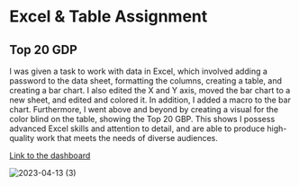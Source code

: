 # Excel & Table Assignment
## Top 20 GDP

I was given a task to work with data in Excel, which involved adding a password to the data sheet, formatting the columns, creating a table, and creating a bar chart. I also edited the X and Y axis, moved the bar chart to a new sheet, and edited and colored it. In addition, I added a macro to the bar chart. Furthermore, I went above and beyond by creating a visual for the color blind on the table, showing the Top 20 GBP. This shows I possess advanced Excel skills and attention to detail, and are able to produce high-quality work that meets the needs of diverse audiences.

[Link to the dashboard](https://public.tableau.com/views/Top_20_GDP/Dashboard1?:language=en-GB&:display_count=n&:origin=viz_share_link)

![2023-04-13 (3)](https://user-images.githubusercontent.com/126267763/231800603-051ae94d-0be3-421d-80a1-d7bbbab1c577.png)

